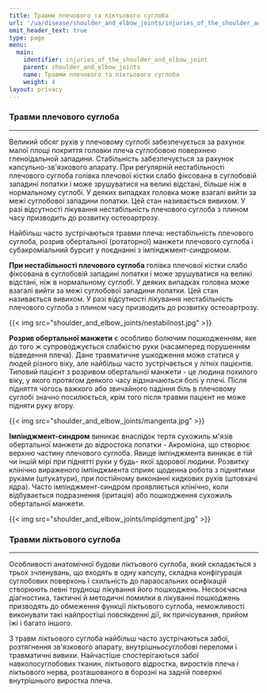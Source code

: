 ```yaml
---
title: Травми плечового та ліктьового суглоба
url: '/ua/disease/shoulder_and_elbow_joints/injuries_of_the_shoulder_and_elbow_joint'
omit_header_text: true
type: page
menu:
  main:
    identifier: injuries_of_the_shoulder_and_elbow_joint
    parent: shoulder_and_elbow_joints
    name: Травми плечового та ліктьового суглоба
    weight: 4
layout: privacy
---
```


### Травми плечового суглоба 
****

Великий обсяг рухів у плечовому суглобі забезпечується за рахунок малої площі покриття головки плеча суглобовою
поверхнею гленоідальной западини. Стабільність забезпечується за рахунок капсульно-зв'язкового апарату. При регулярній
нестабільності плечового суглоба голівка плечової кістки слабо фіксована в суглобовій западині лопатки і може
зрушуватися на великі відстані, більше ніж в нормальному суглобі. У деяких випадках головка може взагалі вийти за межі
суглобової западини лопатки. Цей стан називається вивихом. У разі відсутності лікування нестабільність плечового суглоба
з плином часу призводить до розвитку остеоартрозу.

Найбільш часто зустрічаються травми плеча: нестабільність плечового суглоба, розрив обертальної (ротаторної) манжети
плечового суглоба і субакроміальний бурсит у поєднанні з імпінджмент-синдромом.

**При нестабільності плечового суглоба** голівка плечової кістки слабо фіксована в суглобовій западині лопатки і може
зрушуватися на великі відстані, ніж в нормальному суглобі. У деяких випадках головка може взагалі вийти за межі
суглобової западини лопатки. Цей стан називається вивихом. У разі відсутності лікування нестабільність плечового суглоба
з плином часу призводить до розвитку остеоартрозу.

{{< img src="shoulder_and_elbow_joints/nestabilnost.jpg" >}}

**Розрив обертальної манжети** є особливо болючим пошкодженням, яке до того ж супроводжується слабкістю руки (насамперед
порушенням відведення плеча). Дане травматичне ушкодження може статися у людей різного віку, але найбільш часто
зустрічається у літніх пацієнтів. Типовий пацієнт з розривом обертальної манжети - це людина похилого віку, у якого
протягом деякого часу відзначаються болі у плечі. Після підняття чогось важкого або звичайного падіння біль в плечовому
суглобі значно посилюється, крім того після травми пацієнт не може підняти руку вгору.

{{< img src="shoulder_and_elbow_joints/mangenta.jpg" >}}

**Імпінджмент-синдром** виникає внаслідок тертя сухожиль м'язів обертальної манжети до відростока лопатки - Акроміона,
що створює верхню частину плечового суглоба. Явище імпінджмента виникає в тій чи іншій мірі при піднятті руки у будь-
якої здорової людини. Розвитку клінічно вираженого імпінджмента сприяє щоденна робота з піднятими руками (штукатури),
при постійному виконанні кидкових рухів (штовхачі ядра). Часто імпінджмент-синдром проявляється клінічно, коли
відбувається подразнення (іритація) або пошкодження сухожиль обертальної манжети.

{{< img src="shoulder_and_elbow_joints/impidgment.jpg" >}}

### Травми ліктьового суглоба 
****

Особливості анатомічної будови ліктьового суглоба, який складається з трьох зчленувань, що входять в одну капсулу,
складна конфігурація суглобових поверхонь і схильність до параосальних осифікацій створюють певні труднощі лікування
його пошкоджень. Несвоєчасна діагностика, тактичні й методичні помилки в лікуванні пошкоджень призводять до обмеження
функції ліктьового суглоба, неможливості виконувати такі найпростіші повсякденні дії, як причісування, прийом їжі і
багато іншого.

З травм ліктьового суглоба найбільш часто зустрічаються забої, розтягнення зв'язкового апарату, внутрішньосуглобові
переломи і травматичні вивихи. Найчастіше спостерігаються забої навколосуглобових тканин, ліктьового відростка,
виростків плеча і ліктьового нерва, розташованого в борозні на задній поверхні внутрішнього виростка плеча.
